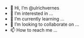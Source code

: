 - 👋 Hi, I’m @ulrichvernes
- 👀 I’m interested in ...
- 🌱 I’m currently learning ...
- 💞️ I’m looking to collaborate on ...
- 📫 How to reach me ...

<!---
ulrichvernes/ulrichvernes is a ✨ special ✨ repository because its `README.md` (this file) appears on your GitHub profile.
You can click the Preview link to take a look at your changes.
--->
